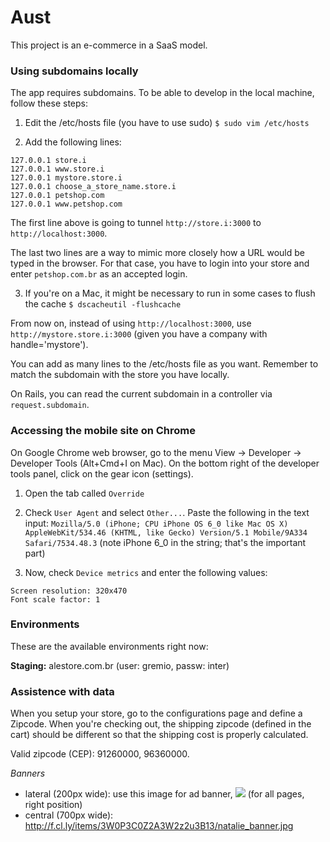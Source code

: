 # Aust

This project is an e-commerce in a SaaS model.

### Using subdomains locally

The app requires subdomains. To be able to develop in the local machine, follow
these steps:

  1. Edit the /etc/hosts file (you have to use sudo) `$ sudo vim /etc/hosts`

  2. Add the following lines:
  ````
  127.0.0.1 store.i
  127.0.0.1 www.store.i
  127.0.0.1 mystore.store.i
  127.0.0.1 choose_a_store_name.store.i
  127.0.0.1 petshop.com
  127.0.0.1 www.petshop.com
  ````

  The first line above is going to tunnel `http://store.i:3000` to `http://localhost:3000`.

  The last two lines are a way to mimic more closely how a URL would be typed in the browser. For that case, you have to login into your store and enter `petshop.com.br` as an accepted login.

  3. If you're on a Mac, it might be necessary to run in some cases to flush the cache `$ dscacheutil -flushcache`

From now on, instead of using `http://localhost:3000`, use
`http://mystore.store.i:3000` (given you have a company with handle='mystore').

You can add as many lines to the /etc/hosts file as you want. Remember to match
the subdomain with the store you have locally.

On Rails, you can read the current subdomain in a controller via
`request.subdomain`.


### Accessing the mobile site on Chrome

On Google Chrome web browser, go to the menu View -> Developer -> Developer
Tools (Alt+Cmd+I on Mac). On the bottom right of the developer tools panel,
click on the gear icon (settings).

  1. Open the tab called `Override`

  2. Check `User Agent` and select `Other...`. Paste the following in the text
input:
  `Mozilla/5.0 (iPhone; CPU iPhone OS 6_0 like Mac OS X) AppleWebKit/534.46 (KHTML, like Gecko) Version/5.1 Mobile/9A334 Safari/7534.48.3` (note iPhone 6_0 in the string; that's the important part)

  3. Now, check `Device metrics` and enter the following values:
  ````
  Screen resolution: 320x470
  Font scale factor: 1
  ````


### Environments

These are the available environments right now:

**Staging:** alestore.com.br (user: gremio, passw: inter)


### Assistence with data

When you setup your store, go to the configurations page and define a Zipcode. When you're checking out, the shipping zipcode (defined in the cart) should be different so that the shipping cost is properly calculated.

Valid zipcode (CEP): 91260000, 96360000.

*Banners*

* lateral (200px wide): use this image for ad banner, ![](http://f.cl.ly/items/232c123s361Y2r2m0r3O/banner_side_1_200x.jpg) (for all pages, right position)
* central (700px wide): http://f.cl.ly/items/3W0P3C0Z2A3W2z2u3B13/natalie_banner.jpg
